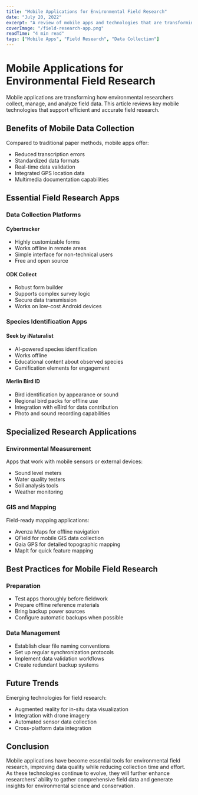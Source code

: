 ```yaml
---
title: "Mobile Applications for Environmental Field Research"
date: "July 20, 2022"
excerpt: "A review of mobile apps and technologies that are transforming data collection for field researchers"
coverImage: "/field-research-app.png"
readTime: "4 min read"
tags: ["Mobile Apps", "Field Research", "Data Collection"]
---
```


# Mobile Applications for Environmental Field Research

Mobile applications are transforming how environmental researchers collect, manage, and analyze field data. This article reviews key mobile technologies that support efficient and accurate field research.

## Benefits of Mobile Data Collection

Compared to traditional paper methods, mobile apps offer:
- Reduced transcription errors
- Standardized data formats
- Real-time data validation
- Integrated GPS location data
- Multimedia documentation capabilities

## Essential Field Research Apps

### Data Collection Platforms

#### Cybertracker

- Highly customizable forms
- Works offline in remote areas
- Simple interface for non-technical users
- Free and open source

#### ODK Collect

- Robust form builder
- Supports complex survey logic
- Secure data transmission
- Works on low-cost Android devices

### Species Identification Apps

#### Seek by iNaturalist

- AI-powered species identification
- Works offline
- Educational content about observed species
- Gamification elements for engagement

#### Merlin Bird ID

- Bird identification by appearance or sound
- Regional bird packs for offline use
- Integration with eBird for data contribution
- Photo and sound recording capabilities

## Specialized Research Applications

### Environmental Measurement

Apps that work with mobile sensors or external devices:
- Sound level meters
- Water quality testers
- Soil analysis tools
- Weather monitoring

### GIS and Mapping

Field-ready mapping applications:
- Avenza Maps for offline navigation
- QField for mobile GIS data collection
- Gaia GPS for detailed topographic mapping
- MapIt for quick feature mapping

## Best Practices for Mobile Field Research

### Preparation

- Test apps thoroughly before fieldwork
- Prepare offline reference materials
- Bring backup power sources
- Configure automatic backups when possible

### Data Management

- Establish clear file naming conventions
- Set up regular synchronization protocols
- Implement data validation workflows
- Create redundant backup systems

## Future Trends

Emerging technologies for field research:
- Augmented reality for in-situ data visualization
- Integration with drone imagery
- Automated sensor data collection
- Cross-platform data integration

## Conclusion

Mobile applications have become essential tools for environmental field research, improving data quality while reducing collection time and effort. As these technologies continue to evolve, they will further enhance researchers' ability to gather comprehensive field data and generate insights for environmental science and conservation.
